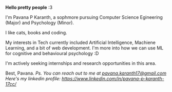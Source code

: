 __**Hello pretty people**__ :3 

I'm Pavana P Karanth, a sophmore pursuing Computer Science Egineering (Major) and Psychology (Minor). 

I like cats, books and coding. 

My interests in Tech currently included Artificial Intelligence, Machiene Learning, and a bit of web development. I'm more into how we can use ML for cognitive and behavioural psychology :D

I'm actively seeking internships and research opportunities in this area. 

Best, 
Pavana. 
_Ps. You can reach out to me at pavana.karanth17@gmail.com
Here's my linkedin profile: https://www.linkedin.com/in/pavana-p-karanth-17cc/_

<!--
**Pavana-karanth/Pavana-karanth** is a ✨ _special_ ✨ repository because its `README.md` (this file) appears on your GitHub profile.

Here are some ideas to get you started:

- 🔭 I’m currently working on ...
- 🌱 I’m currently learning ...
- 👯 I’m looking to collaborate on ...
- 🤔 I’m looking for help with ...
- 💬 Ask me about ...
- 📫 How to reach me: ...
- 😄 Pronouns: ...
- ⚡ Fun fact: ...
-->

